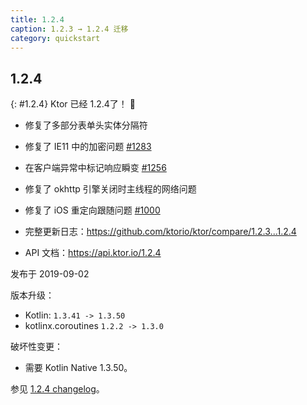 ```yaml
---
title: 1.2.4
caption: 1.2.3 → 1.2.4 迁移
category: quickstart
---
```


## 1.2.4
{: #1.2.4}
Ktor 已经 1.2.4了！ 🎉

* 修复了多部分表单头实体分隔符
* 修复了 IE11 中的加密问题 [#1283](https://github.com/ktorio/ktor/issues/1283)
* 在客户端异常中标记响应瞬变 [#1256](https://github.com/ktorio/ktor/issues/1256)
* 修复了 okhttp 引擎关闭时主线程的网络问题
* 修复了 iOS 重定向跟随问题 [#1000](https://github.com/ktorio/ktor/issues/1000)

* 完整更新日志：<https://github.com/ktorio/ktor/compare/1.2.3...1.2.4>
* API 文档：<https://api.ktor.io/1.2.4>

发布于 2019-09-02

版本升级：
* Kotlin: `1.3.41 -> 1.3.50`
* kotlinx.coroutines `1.2.2 -> 1.3.0`

破坏性变更：
* 需要 Kotlin Native 1.3.50。

参见 [1.2.4 changelog](https://github.com/ktorio/ktor/blob/1.2.4/CHANGELOG.md)。

